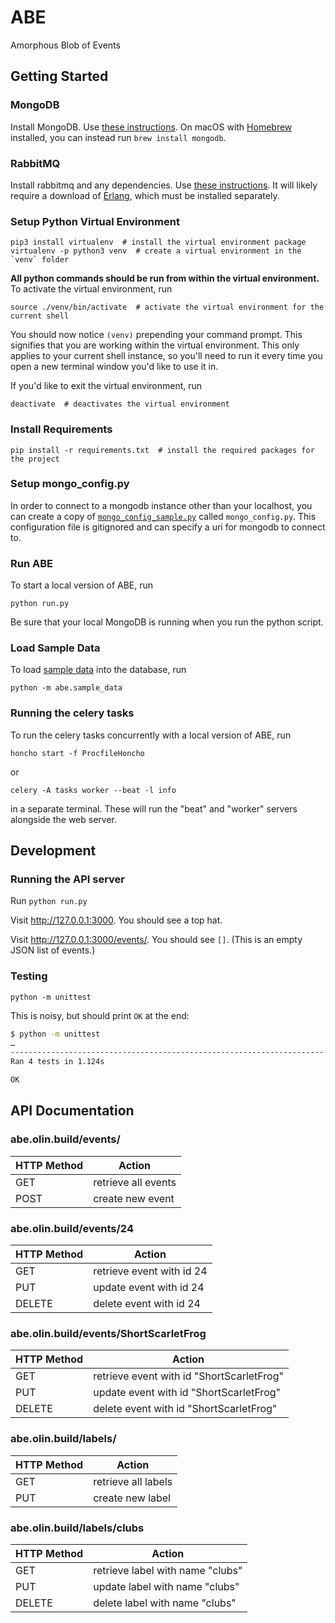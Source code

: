 # ABE

Amorphous Blob of Events

## Getting Started

### MongoDB

Install MongoDB. Use [these
instructions](https://docs.mongodb.com/getting-started/shell/installation/). On
macOS with [Homebrew](https://brew.sh/) installed, you can instead run `brew install mongodb`.

### RabbitMQ

Install rabbitmq and any dependencies. Use [these instructions](http://www.rabbitmq.com/download.html). It will likely require a download of [Erlang](https://packages.erlang-solutions.com/erlang/), which must be installed separately.

### Setup Python Virtual Environment

```shell
pip3 install virtualenv  # install the virtual environment package
virtualenv -p python3 venv  # create a virtual environment in the `venv` folder
```

**All python commands should be run from within the virtual environment.**
To activate the virtual environment, run

```shell
source ./venv/bin/activate  # activate the virtual environment for the current shell
```

You should now notice `(venv)` prepending your command prompt.
This signifies that you are working within the virtual environment. This only applies to your current shell instance, so you'll need to run it every time you open a new terminal window you'd like to use it in.

If you'd like to exit the virtual environment, run

```shell
deactivate  # deactivates the virtual environment
```

### Install Requirements

```shell
pip install -r requirements.txt  # install the required packages for the project
```

### Setup mongo_config.py

In order to connect to a mongodb instance other than your localhost, you can create a copy of [`mongo_config_sample.py`](abe/mongo_config_sample.py) called `mongo_config.py`. This configuration file is gitignored and can specify a uri for mongodb to connect to.

### Run ABE

To start a local version of ABE, run

```shell
python run.py
```

Be sure that your local MongoDB is running when you run the python script.

### Load Sample Data

To load [sample data](abe/sample_data.py) into the database, run

```shell
python -m abe.sample_data
```

### Running the celery tasks

To run the celery tasks concurrently with a local version of ABE, run

```shell
honcho start -f ProcfileHoncho
```

or

```shell
celery -A tasks worker --beat -l info
```

in a separate terminal. These will run the "beat" and "worker" servers alongside the web server.

## Development

### Running the API server

Run `python run.py`

Visit <http://127.0.0.1:3000>. You should see a top hat.

Visit <http://127.0.0.1:3000/events/>. You should see `[]`. (This is an empty
JSON list of events.)

### Testing

`python -m unittest`

This is noisy, but should print `OK` at the end:

```bash
$ python -m unittest
…
----------------------------------------------------------------------
Ran 4 tests in 1.124s

OK
```

## API Documentation

### abe.olin.build/events/

| HTTP Method | Action              |
| ----------- | ------------------- |
| GET         | retrieve all events |
| POST        | create new event    |

### abe.olin.build/events/24

| HTTP Method | Action                    |
| ----------- | ------------------------- |
| GET         | retrieve event with id 24 |
| PUT         | update event with id 24   |
| DELETE      | delete event with id 24   |

### abe.olin.build/events/ShortScarletFrog

| HTTP Method | Action                                    |
| ----------- | ----------------------------------------- |
| GET         | retrieve event with id "ShortScarletFrog" |
| PUT         | update event with id "ShortScarletFrog"   |
| DELETE      | delete event with id "ShortScarletFrog"   |

### abe.olin.build/labels/

| HTTP Method | Action              |
| ----------- | ------------------- |
| GET         | retrieve all labels |
| PUT         | create new label    |

### abe.olin.build/labels/clubs

| HTTP Method | Action                           |
| ----------- | -------------------------------- |
| GET         | retrieve label with name "clubs" |
| PUT         | update label with name "clubs"   |
| DELETE      | delete label with name "clubs"   |
